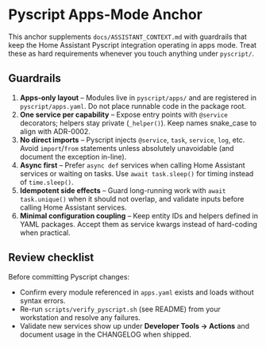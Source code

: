 # Pyscript Apps-Mode Anchor

This anchor supplements `docs/ASSISTANT_CONTEXT.md` with guardrails that keep the Home Assistant Pyscript integration operating in apps mode. Treat these as hard requirements whenever you touch anything under `pyscript/`.

## Guardrails

1. **Apps-only layout** – Modules live in `pyscript/apps/` and are registered in `pyscript/apps.yaml`. Do not place runnable code in the package root.
2. **One service per capability** – Expose entry points with `@service` decorators; helpers stay private (`_helper()`). Keep names snake_case to align with ADR-0002.
3. **No direct imports** – Pyscript injects `@service`, `task`, `service`, `log`, etc. Avoid `import`/`from` statements unless absolutely unavoidable (and document the exception in-line).
4. **Async first** – Prefer `async def` services when calling Home Assistant services or waiting on tasks. Use `await task.sleep()` for timing instead of `time.sleep()`.
5. **Idempotent side effects** – Guard long-running work with `await task.unique()` when it should not overlap, and validate inputs before calling Home Assistant services.
6. **Minimal configuration coupling** – Keep entity IDs and helpers defined in YAML packages. Accept them as service kwargs instead of hard-coding when practical.

## Review checklist

Before committing Pyscript changes:

- Confirm every module referenced in `apps.yaml` exists and loads without syntax errors.
- Re-run `scripts/verify_pyscript.sh` (see README) from your workstation and resolve any failures.
- Validate new services show up under **Developer Tools → Actions** and document usage in the CHANGELOG when shipped.
